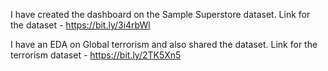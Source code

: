  I have created the dashboard on the Sample Superstore dataset.
 Link for the dataset - https://bit.ly/3i4rbWl

I have an EDA on Global terrorism and also shared the dataset.
Link for the terrorism dataset - https://bit.ly/2TK5Xn5

